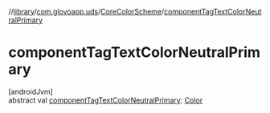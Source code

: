 //[library](../../../index.md)/[com.glovoapp.uds](../index.md)/[CoreColorScheme](index.md)/[componentTagTextColorNeutralPrimary](component-tag-text-color-neutral-primary.md)

# componentTagTextColorNeutralPrimary

[androidJvm]\
abstract val [componentTagTextColorNeutralPrimary](component-tag-text-color-neutral-primary.md): [Color](https://developer.android.com/reference/kotlin/androidx/compose/ui/graphics/Color.html)
